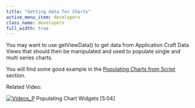 ```yaml
---
title: "Getting data for Charts"
active_menu_item: developers
class_name: developers
full_width: true
---
```



You may want to use getViewData() to get data from Application Craft Data Views that should then be manipulated and used to populate single and multi series charts.

You will find some good example in the [Populating Charts from Script](/developers/user-guide/scripting-apis/client-scripting-overview/populating-charts-from-script) section.

Related Video:

[![Videos\_P](/img/docs/videos_p.png)](http://www.youtube.com/v/4FXN_AsiiMs?autoplay=1&hd=1&fs=1&showsearch=0&rel=0&) Populating Chart Widgets [5:04]
